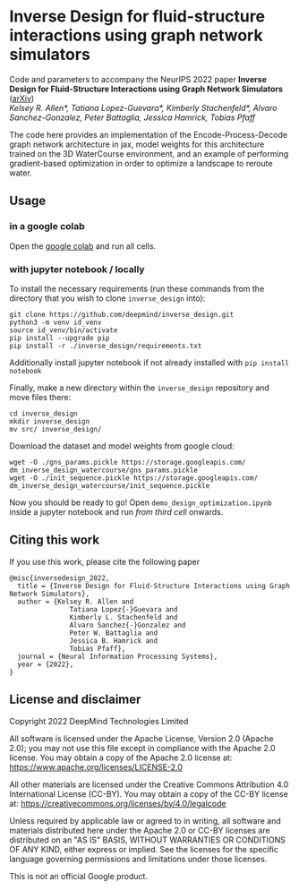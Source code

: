 # Inverse Design for fluid-structure interactions using graph network simulators

Code and parameters to accompany the NeurIPS 2022 paper
**Inverse Design for Fluid-Structure Interactions using Graph Network
Simulators** ([arXiv](https://arxiv.org/abs/2202.00728))<br/>
_Kelsey R. Allen*, Tatiana Lopez-Guevara*, Kimberly Stachenfeld*,
Alvaro Sanchez-Gonzalez, Peter Battaglia, Jessica Hamrick, Tobias Pfaff_

The code here provides an implementation of the Encode-Process-Decode
graph network architecture in jax, model weights for this architecture trained
on the 3D WaterCourse environment, and an example of performing gradient-based
optimization in order to optimize a landscape to reroute water.

## Usage

### in a google colab
Open the [google colab](https://colab.research.google.com/github/deepmind/inverse_design/blob/master/demo_design_optimization.ipynb) and run all cells.

### with jupyter notebook / locally
To install the necessary requirements (run these commands from the directory
that you wish to clone `inverse_design` into):

```shell
git clone https://github.com/deepmind/inverse_design.git
python3 -m venv id_venv
source id_venv/bin/activate
pip install --upgrade pip
pip install -r ./inverse_design/requirements.txt
```

Additionally install jupyter notebook if not already installed with
`pip install notebook`

Finally, make a new directory within the `inverse_design` repository and move
files there:
```shell
cd inverse_design
mkdir inverse_design
mv src/ inverse_design/
```

Download the dataset and model weights from google cloud:
```shell
wget -O ./gns_params.pickle https://storage.googleapis.com/
dm_inverse_design_watercourse/gns_params.pickle
wget -O ./init_sequence.pickle https://storage.googleapis.com/
dm_inverse_design_watercourse/init_sequence.pickle
```

Now you should be ready to go! Open `demo_design_optimization.ipynb` inside
a jupyter notebook and run *from third cell* onwards.

## Citing this work

If you use this work, please cite the following paper
```
@misc{inversedesign_2022,
  title = {Inverse Design for Fluid-Structure Interactions using Graph Network Simulators},
  author = {Kelsey R. Allen and
               Tatiana Lopez{-}Guevara and
               Kimberly L. Stachenfeld and
               Alvaro Sanchez{-}Gonzalez and
               Peter W. Battaglia and
               Jessica B. Hamrick and
               Tobias Pfaff},
  journal = {Neural Information Processing Systems},
  year = {2022},
}
```
## License and disclaimer

Copyright 2022 DeepMind Technologies Limited

All software is licensed under the Apache License, Version 2.0 (Apache 2.0);
you may not use this file except in compliance with the Apache 2.0 license.
You may obtain a copy of the Apache 2.0 license at:
https://www.apache.org/licenses/LICENSE-2.0

All other materials are licensed under the Creative Commons Attribution 4.0
International License (CC-BY). You may obtain a copy of the CC-BY license at:
https://creativecommons.org/licenses/by/4.0/legalcode

Unless required by applicable law or agreed to in writing, all software and
materials distributed here under the Apache 2.0 or CC-BY licenses are
distributed on an "AS IS" BASIS, WITHOUT WARRANTIES OR CONDITIONS OF ANY KIND,
either express or implied. See the licenses for the specific language governing
permissions and limitations under those licenses.

This is not an official Google product.
